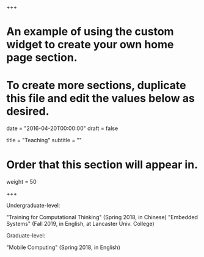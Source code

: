 +++
# An example of using the custom widget to create your own home page section.
# To create more sections, duplicate this file and edit the values below as desired.

date = "2016-04-20T00:00:00"
draft = false

title = "Teaching"
subtitle = ""

# Order that this section will appear in.
weight = 50

+++

Undergraduate-level: 

"Training for Computational Thinking" (Spring 2018, in Chinese) 
"Embedded Systems" (Fall 2019, in English, at Lancaster Univ. College)

Graduate-level: 

"Mobile Computing" (Spring 2018, in English) 